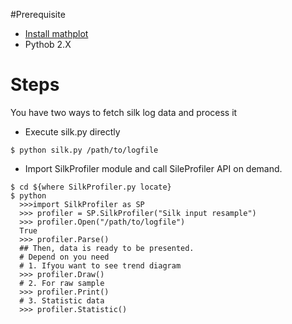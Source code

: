 
#Prerequisite
* [Install mathplot](http://matplotlib.org/users/installing.html)
* Pythob 2.X

# Steps
You have two ways to fetch silk log data and process it

- Execute silk.py directly
```
$ python silk.py /path/to/logfile
```
- Import SilkProfiler module and call SileProfiler API on demand.
```
$ cd ${where SilkProfiler.py locate}
$ python
  >>>import SilkProfiler as SP
  >>> profiler = SP.SilkProfiler("Silk input resample")
  >>> profiler.Open("/path/to/logfile")
  True 
  >>> profiler.Parse()
  ## Then, data is ready to be presented.
  # Depend on you need
  # 1. Ifyou want to see trend diagram
  >>> profiler.Draw()
  # 2. For raw sample
  >>> profiler.Print()
  # 3. Statistic data
  >>> profiler.Statistic()
``` 
